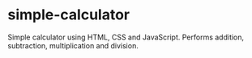 # simple-calculator
Simple calculator using HTML, CSS and JavaScript. Performs addition, subtraction, multiplication and division.
